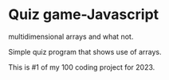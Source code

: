 # Quiz game-Javascript
 multidimensional arrays and what not.
 
 Simple quiz program that shows use of arrays.
 
 
 This is #1 of my 100 coding project for 2023.
